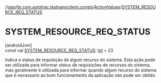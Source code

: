 //[app](../../../index.md)/[br.com.autotrac.testnanoclient.consts](../index.md)/[ActionValues](index.md)/[SYSTEM_RESOURCE_REQ_STATUS](-s-y-s-t-e-m_-r-e-s-o-u-r-c-e_-r-e-q_-s-t-a-t-u-s.md)

# SYSTEM_RESOURCE_REQ_STATUS

[androidJvm]\
const val [SYSTEM_RESOURCE_REQ_STATUS](-s-y-s-t-e-m_-r-e-s-o-u-r-c-e_-r-e-q_-s-t-a-t-u-s.md): [Int](https://kotlinlang.org/api/latest/jvm/stdlib/kotlin/-int/index.html) = 23

Indica o status de requisição de algum recurso do sistema. Esta ação pode ser utilizada para informar status de requisições de recursos do sistema, mas geralmente é utilizada para informar quando algum recurso do sistema que é necessario ao bom funcionamento da aplicação não pode ser obtido.
